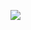 ![](http://m.qpic.cn/psc?/V50VqFfH2A6OlZ2gWBDL0uxzNK4WmFgm/bqQfVz5yrrGYSXMvKr.cqSiGTcknQpeRj*mUrj7JO4GW9cnmaWtSWHzkVL9kVUM3VhM.6Oz4tyBjboq9ooHc0L0yaF04gmsLpsSkdomECrE!/b&bo=gwlABucMeggBCXs!&rf=viewer_4)
